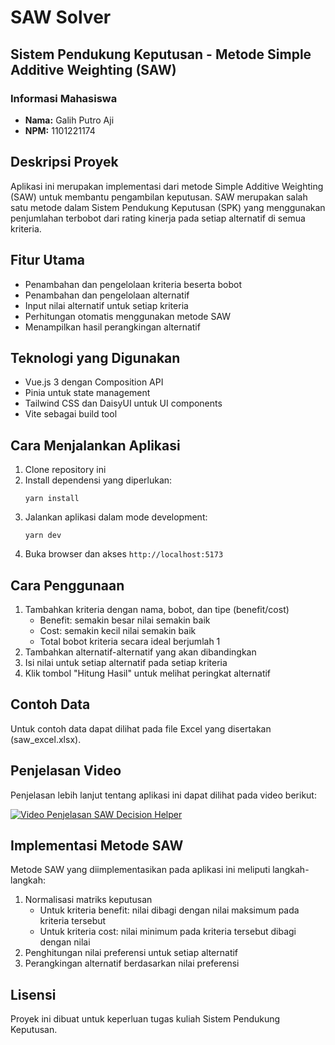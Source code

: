 # SAW Solver

## Sistem Pendukung Keputusan - Metode Simple Additive Weighting (SAW)

### Informasi Mahasiswa
- **Nama:** Galih Putro Aji
- **NPM:** 1101221174

## Deskripsi Proyek

Aplikasi ini merupakan implementasi dari metode Simple Additive Weighting (SAW) untuk membantu pengambilan keputusan. SAW merupakan salah satu metode dalam Sistem Pendukung Keputusan (SPK) yang menggunakan penjumlahan terbobot dari rating kinerja pada setiap alternatif di semua kriteria.

## Fitur Utama

- Penambahan dan pengelolaan kriteria beserta bobot
- Penambahan dan pengelolaan alternatif
- Input nilai alternatif untuk setiap kriteria
- Perhitungan otomatis menggunakan metode SAW
- Menampilkan hasil perangkingan alternatif

## Teknologi yang Digunakan

- Vue.js 3 dengan Composition API
- Pinia untuk state management
- Tailwind CSS dan DaisyUI untuk UI components
- Vite sebagai build tool

## Cara Menjalankan Aplikasi

1. Clone repository ini
2. Install dependensi yang diperlukan:
   ```
   yarn install
   ```
3. Jalankan aplikasi dalam mode development:
   ```
   yarn dev
   ```
4. Buka browser dan akses `http://localhost:5173`

## Cara Penggunaan

1. Tambahkan kriteria dengan nama, bobot, dan tipe (benefit/cost)
   - Benefit: semakin besar nilai semakin baik
   - Cost: semakin kecil nilai semakin baik
   - Total bobot kriteria secara ideal berjumlah 1
2. Tambahkan alternatif-alternatif yang akan dibandingkan
3. Isi nilai untuk setiap alternatif pada setiap kriteria
4. Klik tombol "Hitung Hasil" untuk melihat peringkat alternatif

## Contoh Data

Untuk contoh data dapat dilihat pada file Excel yang disertakan (saw_excel.xlsx).

## Penjelasan Video

Penjelasan lebih lanjut tentang aplikasi ini dapat dilihat pada video berikut:

[![Video Penjelasan SAW Decision Helper](https://img.youtube.com/vi/GKZv9mvYgoA/0.jpg)](https://youtu.be/GKZv9mvYgoA)

## Implementasi Metode SAW

Metode SAW yang diimplementasikan pada aplikasi ini meliputi langkah-langkah:

1. Normalisasi matriks keputusan
   - Untuk kriteria benefit: nilai dibagi dengan nilai maksimum pada kriteria tersebut
   - Untuk kriteria cost: nilai minimum pada kriteria tersebut dibagi dengan nilai
2. Penghitungan nilai preferensi untuk setiap alternatif
3. Perangkingan alternatif berdasarkan nilai preferensi

## Lisensi

Proyek ini dibuat untuk keperluan tugas kuliah Sistem Pendukung Keputusan.
